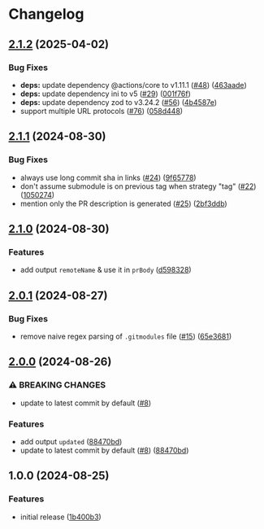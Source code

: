# Changelog

## [2.1.2](https://github.com/sgoudham/update-git-submodules/compare/v2.1.1...v2.1.2) (2025-04-02)


### Bug Fixes

* **deps:** update dependency @actions/core to v1.11.1 ([#48](https://github.com/sgoudham/update-git-submodules/issues/48)) ([463aade](https://github.com/sgoudham/update-git-submodules/commit/463aade2e6a94ec695833c99117c0ab807aaf64a))
* **deps:** update dependency ini to v5 ([#29](https://github.com/sgoudham/update-git-submodules/issues/29)) ([001f76f](https://github.com/sgoudham/update-git-submodules/commit/001f76f911db6ff69af2a510462175781332594a))
* **deps:** update dependency zod to v3.24.2 ([#56](https://github.com/sgoudham/update-git-submodules/issues/56)) ([4b4587e](https://github.com/sgoudham/update-git-submodules/commit/4b4587e8bd7829e616579aab277f1c695c3bb70b))
* support multiple URL protocols ([#76](https://github.com/sgoudham/update-git-submodules/issues/76)) ([058d448](https://github.com/sgoudham/update-git-submodules/commit/058d44802b60634ca7476b607a3f8f06641ecadb))

## [2.1.1](https://github.com/sgoudham/update-git-submodules/compare/v2.1.0...v2.1.1) (2024-08-30)


### Bug Fixes

* always use long commit sha in links ([#24](https://github.com/sgoudham/update-git-submodules/issues/24)) ([9f65778](https://github.com/sgoudham/update-git-submodules/commit/9f657782f4aebe538594d1f5e1841f6f58d68181))
* don't assume submodule is on previous tag when strategy "tag" ([#22](https://github.com/sgoudham/update-git-submodules/issues/22)) ([1050274](https://github.com/sgoudham/update-git-submodules/commit/1050274697869e57cbab6d3f8a74a694a9f4a676))
* mention only the PR description is generated ([#25](https://github.com/sgoudham/update-git-submodules/issues/25)) ([2bf3ddb](https://github.com/sgoudham/update-git-submodules/commit/2bf3ddbebaca133e28d072c9dad8532daeac242e))

## [2.1.0](https://github.com/sgoudham/update-git-submodules/compare/v2.0.1...v2.1.0) (2024-08-30)


### Features

* add output `remoteName` & use it in `prBody` ([d598328](https://github.com/sgoudham/update-git-submodules/commit/d598328ef2f251724d0746fa69a185f582e2c945))

## [2.0.1](https://github.com/sgoudham/update-git-submodules/compare/v2.0.0...v2.0.1) (2024-08-27)


### Bug Fixes

* remove naive regex parsing of `.gitmodules` file ([#15](https://github.com/sgoudham/update-git-submodules/issues/15)) ([65e3681](https://github.com/sgoudham/update-git-submodules/commit/65e3681e1ed1d96ec1379d60d71499285f08579c))

## [2.0.0](https://github.com/sgoudham/update-git-submodules/compare/v1.0.0...v2.0.0) (2024-08-26)


### ⚠ BREAKING CHANGES

* update to latest commit by default ([#8](https://github.com/sgoudham/update-git-submodules/issues/8))

### Features

* add output `updated` ([88470bd](https://github.com/sgoudham/update-git-submodules/commit/88470bd3309a936af0848ba99495c2dc1d21c765))
* update to latest commit by default ([#8](https://github.com/sgoudham/update-git-submodules/issues/8)) ([88470bd](https://github.com/sgoudham/update-git-submodules/commit/88470bd3309a936af0848ba99495c2dc1d21c765))

## 1.0.0 (2024-08-25)


### Features

* initial release ([1b400b3](https://github.com/sgoudham/update-git-submodules/commit/1b400b3be60e38aa9e61e1fca17328414a5f9f31))
